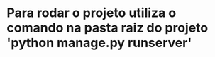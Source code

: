 #  Para rodar o projeto utiliza o comando na pasta raiz do projeto 'python manage.py runserver'
#
# 
#
#
#
#
#
